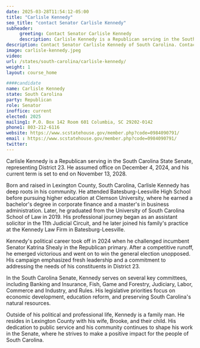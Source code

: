 ```yaml
---
date: 2025-03-28T11:54:12-05:00
title: "Carlisle Kennedy"
seo_title: "contact Senator Carlisle Kennedy"
subheader:
     greeting: Contact Senator Carlisle Kennedy
     description: Carlisle Kennedy is a Republican serving in the South Carolina State Senate, representing District 23. He assumed office on December 4, 2024, and his current term is set to end on November 13, 2028.
description: Contact Senator Carlisle Kennedy of South Carolina. Contact information for Carlisle Kennedy includes email address, phone number, and mailing address.
image: carlisle-kennedy.jpeg
video:
url: /states/south-carolina/carlisle-kennedy/
weight: 1
layout: course_home

####candidate
name: Carlisle Kennedy
state: South Carolina
party: Republican
role: Senator
inoffice: current
elected: 2025
mailing1: P.O. Box 142 Room 601 Columbia, SC 29202-0142
phone1: 803-212-6116
website: https://www.scstatehouse.gov/member.php?code=0984090791/
email : https://www.scstatehouse.gov/member.php?code=0984090791/
twitter: 
---
```

Carlisle Kennedy is a Republican serving in the South Carolina State Senate, representing District 23. He assumed office on December 4, 2024, and his current term is set to end on November 13, 2028.

Born and raised in Lexington County, South Carolina, Carlisle Kennedy has deep roots in his community. He attended Batesburg-Leesville High School before pursuing higher education at Clemson University, where he earned a bachelor's degree in corporate finance and a master's in business administration. Later, he graduated from the University of South Carolina School of Law in 2019. His professional journey began as an assistant solicitor in the 11th Judicial Circuit, and he later joined his family's practice at the Kennedy Law Firm in Batesburg-Leesville.

Kennedy's political career took off in 2024 when he challenged incumbent Senator Katrina Shealy in the Republican primary. After a competitive runoff, he emerged victorious and went on to win the general election unopposed. His campaign emphasized fresh leadership and a commitment to addressing the needs of his constituents in District 23.

In the South Carolina Senate, Kennedy serves on several key committees, including Banking and Insurance, Fish, Game and Forestry, Judiciary, Labor, Commerce and Industry, and Rules. His legislative priorities focus on economic development, education reform, and preserving South Carolina's natural resources.

Outside of his political and professional life, Kennedy is a family man. He resides in Lexington County with his wife, Brooke, and their child. His dedication to public service and his community continues to shape his work in the Senate, where he strives to make a positive impact for the people of South Carolina.
